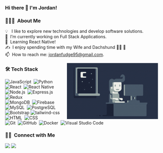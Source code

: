 ### Hi there 👋 I'm Jordan!

### 👨🏻‍💻 &nbsp;About Me

💡  &nbsp; I like to explore new technologies and develop software solutions.\
🔭 &nbsp;I’m currently working on Full Stack Applications.\
🌱 &nbsp;Learning React Native!\
✍️ &nbsp;I enjoy spending time with my Wife and Dachshund :superhero_woman: 🐶\
📫 &nbsp;How to reach me: jordanfudge95@gmail.com.

<img alt="Night Coding" src="https://raw.githubusercontent.com/Jfudge95/Jfudge95/main/assets/Night-Coding.gif" align="right"/>

### 🛠 Tech Stack

![JavaScript](https://img.shields.io/badge/-JavaScript-05122A?style=flat&logo=javascript)&nbsp;
![Python](https://img.shields.io/badge/-Python-05122A?style=flat&logo=python)&nbsp;
![React](https://img.shields.io/badge/-React-05122A?style=flat&logo=react)&nbsp;
![React Native](https://img.shields.io/badge/React_Native-20232A?style=flat&logo=react)\
![Node.js](https://img.shields.io/badge/-Node.js-05122A?style=flat&logo=node.js)&nbsp;
![Express.js](https://img.shields.io/badge/Express.js-404D59?style=flat&logo=express.js)&nbsp;
![Redux](https://img.shields.io/badge/Redux-593D88?style=flat&logo=Redux)\
![MongoDB](https://img.shields.io/badge/MongoDB-4EA94B?style=flat&logo=MongoDB)&nbsp;
![Firebase](https://img.shields.io/badge/Firebase-039BE5?style=flat&logo=Firebase)&nbsp;
![MySQL](https://img.shields.io/badge/MySQL-00000F?style=flat&logo=MySQL)&nbsp;
![PostgreSQL](  https://img.shields.io/badge/PostgreSQL-316192?style=flat&logo)\
![Bootstrap](https://img.shields.io/badge/-Bootstrap-05122A?style=flat&logo=bootstrap&logoColor=563D7C)
![tailwind-css](https://img.shields.io/badge/Tailwind_CSS-38B2AC?style=flat&logo=tailwind-css)&nbsp;
![HTML](https://img.shields.io/badge/-HTML-05122A?style=flat&logo=HTML5)&nbsp;
![CSS](https://img.shields.io/badge/-CSS-05122A?style=flat&logo=CSS3&logoColor=1572B6)\
![Git](https://img.shields.io/badge/-Git-05122A?style=flat&logo=git)&nbsp;
![GitHub](https://img.shields.io/badge/-GitHub-05122A?style=flat&logo=github)&nbsp;
![Docker](https://img.shields.io/badge/-Docker-05122A?style=flat&logo=docker)&nbsp;
![Visual Studio Code](https://img.shields.io/badge/-Visual%20Studio%20Code-05122A?style=flat&logo=visual-studio-code&logoColor=007ACC)&nbsp;




### 🤝🏻 &nbsp;Connect with Me

<a href="https://www.linkedin.com/in/jordanfudge/"><img src="https://img.shields.io/badge/-Jordan%20Fudge-0077B5?style=flat&logo=Linkedin&logoColor=white"/></a>
<a href="mailto:jordanfudge95@gmail.com"><img src="https://img.shields.io/badge/-jordanfudge95@gmail.com-D14836?style=flat&logo=Gmail&logoColor=white"/></a>

